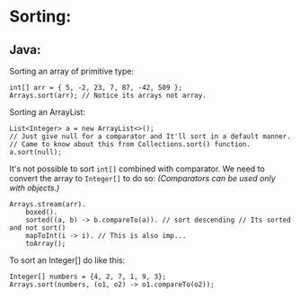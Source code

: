 Sorting:
================================================

Java:
------------------------------------------------

Sorting an array of primitive type:
```
int[] arr = { 5, -2, 23, 7, 87, -42, 509 };
Arrays.sort(arr); // Notice its arrays not array.
```

Sorting an ArrayList:
```
List<Integer> a = new ArrayList<>();
// Just give null for a comparator and It'll sort in a default manner.
// Came to know about this from Collections.sort() function.
a.sort(null);
```

It's not possible to sort ```int[]``` combined with comparator. We need to convert the array to ```Integer[]``` to do so:
_(Comparators can be used only with objects.)_
```
Arrays.stream(arr).
    boxed().
    sorted((a, b) -> b.compareTo(a)). // sort descending // Its sorted and not sort()
    mapToInt(i -> i). // This is also imp...
    toArray();
```

To sort an Integer[] do like this:
```
Integer[] numbers = {4, 2, 7, 1, 9, 3};
Arrays.sort(numbers, (o1, o2) -> o1.compareTo(o2));
```

